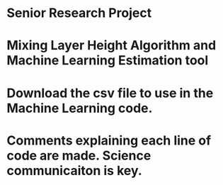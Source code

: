 # Senior Research Project
# Mixing Layer Height Algorithm and Machine Learning Estimation tool
# Download the csv file to use in the Machine Learning code.
# Comments explaining each line of code are made. Science communicaiton is key.
